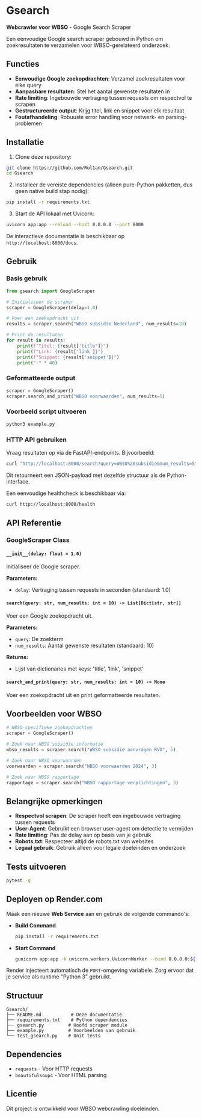 # Gsearch
**Webcrawler voor WBSO** - Google Search Scraper

Een eenvoudige Google search scraper gebouwd in Python om zoekresultaten te verzamelen voor WBSO-gerelateerd onderzoek.

## Functies

- **Eenvoudige Google zoekopdrachten**: Verzamel zoekresultaten voor elke query
- **Aanpasbare resultaten**: Stel het aantal gewenste resultaten in
- **Rate limiting**: Ingebouwde vertraging tussen requests om respectvol te scrapen
- **Gestructureerde output**: Krijg titel, link en snippet voor elk resultaat
- **Foutafhandeling**: Robuuste error handling voor netwerk- en parsing-problemen

## Installatie

1. Clone deze repository:
```bash
git clone https://github.com/Rul1an/Gsearch.git
cd Gsearch
```

2. Installeer de vereiste dependencies (alleen pure-Python pakketten, dus geen native build stap nodig):
```bash
pip install -r requirements.txt
```

3. Start de API lokaal met Uvicorn:
```bash
uvicorn app:app --reload --host 0.0.0.0 --port 8000
```

De interactieve documentatie is beschikbaar op `http://localhost:8000/docs`.

## Gebruik

### Basis gebruik

```python
from gsearch import GoogleScraper

# Initialiseer de scraper
scraper = GoogleScraper(delay=1.0)

# Voer een zoekopdracht uit
results = scraper.search("WBSO subsidie Nederland", num_results=10)

# Print de resultaten
for result in results:
    print(f"Titel: {result['title']}")
    print(f"Link: {result['link']}")
    print(f"Snippet: {result['snippet']}")
    print("-" * 40)
```

### Geformatteerde output

```python
scraper = GoogleScraper()
scraper.search_and_print("WBSO voorwaarden", num_results=5)
```

### Voorbeeld script uitvoeren

```bash
python3 example.py
```

### HTTP API gebruiken

Vraag resultaten op via de FastAPI-endpoints. Bijvoorbeeld:

```bash
curl "http://localhost:8000/search?query=WBSO%20subsidie&num_results=5"
```

Dit retourneert een JSON-payload met dezelfde structuur als de Python-interface.

Een eenvoudige healthcheck is beschikbaar via:

```bash
curl http://localhost:8000/health
```

## API Referentie

### GoogleScraper Class

#### `__init__(delay: float = 1.0)`
Initialiseer de Google scraper.

**Parameters:**
- `delay`: Vertraging tussen requests in seconden (standaard: 1.0)

#### `search(query: str, num_results: int = 10) -> List[Dict[str, str]]`
Voer een Google zoekopdracht uit.

**Parameters:**
- `query`: De zoekterm
- `num_results`: Aantal gewenste resultaten (standaard: 10)

**Returns:**
- Lijst van dictionaries met keys: 'title', 'link', 'snippet'

#### `search_and_print(query: str, num_results: int = 10) -> None`
Voer een zoekopdracht uit en print geformatteerde resultaten.

## Voorbeelden voor WBSO

```python
# WBSO-specifieke zoekopdrachten
scraper = GoogleScraper()

# Zoek naar WBSO subsidie informatie
wbso_results = scraper.search("WBSO subsidie aanvragen RVO", 5)

# Zoek naar WBSO voorwaarden
voorwaarden = scraper.search("WBSO voorwaarden 2024", 3)

# Zoek naar WBSO rapportage
rapportage = scraper.search("WBSO rapportage verplichtingen", 3)
```

## Belangrijke opmerkingen

- **Respectvol scrapen**: De scraper heeft een ingebouwde vertraging tussen requests
- **User-Agent**: Gebruikt een browser user-agent om detectie te vermijden
- **Rate limiting**: Pas de delay aan op basis van je gebruik
- **Robots.txt**: Respecteer altijd de robots.txt van websites
- **Legaal gebruik**: Gebruik alleen voor legale doeleinden en onderzoek

## Tests uitvoeren

```bash
pytest -q
```

## Deployen op Render.com

Maak een nieuwe **Web Service** aan en gebruik de volgende commando's:

- **Build Command**

  ```bash
  pip install -r requirements.txt
  ```

- **Start Command**

  ```bash
  gunicorn app:app -k uvicorn.workers.UvicornWorker --bind 0.0.0.0:${PORT}
  ```

Render injecteert automatisch de `PORT`-omgeving variabele. Zorg ervoor dat je service als runtime "Python 3" gebruikt.

## Structuur

```
Gsearch/
├── README.md           # Deze documentatie
├── requirements.txt    # Python dependencies
├── gsearch.py         # Hoofd scraper module
├── example.py         # Voorbeelden van gebruik
└── test_gsearch.py    # Unit tests
```

## Dependencies

- `requests` - Voor HTTP requests
- `beautifulsoup4` - Voor HTML parsing

## Licentie

Dit project is ontwikkeld voor WBSO webcrawling doeleinden.
